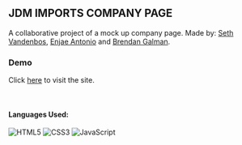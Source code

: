 ## JDM IMPORTS COMPANY PAGE

A collaborative project of a mock up company page. 
Made by: [Seth Vandenbos](https://github.com/daBoss02), [Enjae Antonio](https://github.com/EnjaeAntonio) and [Brendan Galman](https://github.com/brendantyler).
### Demo

Click [here](https://brendantyler.github.io/company-website/) to visit the site.

<br>

<h4>Languages Used:</h4>

![HTML5](https://img.shields.io/badge/html5-%23E34F26.svg?style=for-the-badge&logo=html5&logoColor=white)
![CSS3](https://img.shields.io/badge/css3-%231572B6.svg?style=for-the-badge&logo=css3&logoColor=white)
![JavaScript](https://img.shields.io/badge/javascript-%23323330.svg?style=for-the-badge&logo=javascript&logoColor=%23F7DF1E)